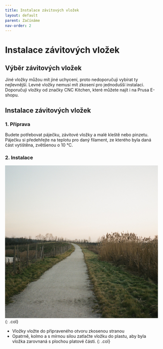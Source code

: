 ```yaml
---
title: Instalace závitových vložek
layout: default
parent: Začínáme
nav-order: 2
---
```

# **Instalace závitových vložek**

## Výběr závitových vložek
Jiné vložky můžou mít jiné uchycení, proto nedoporučuji vybírat ty nejlevnější. Levné vložky nemusí mít zkosení pro jednodušší instalaci. Doporučuji vložky od značky CNC Kitchen, které můžete najít i na Prusa E-shopu.
<br style="clear: left;" />
## Instalace závitových vložek
### 1. Příprava
Budete potřebovat páječku, závitové vložky a malé kleště nebo pinzetu. Páječku si předehřejte na teplotu pro daný filament, ze kterého byla daná část vytištěna, zvětšenou o 10 °C.
### 2. Instalace
![alt](/images/000518670034.jpg){: .col}
-	Vložky vložte do připraveného otvoru zkosenou stranou
-	Opatrně, kolmo a s mírnou silou zatlačte vložku do plastu, aby byla vložka zarovnaná s plochou platové části.
{: .col}